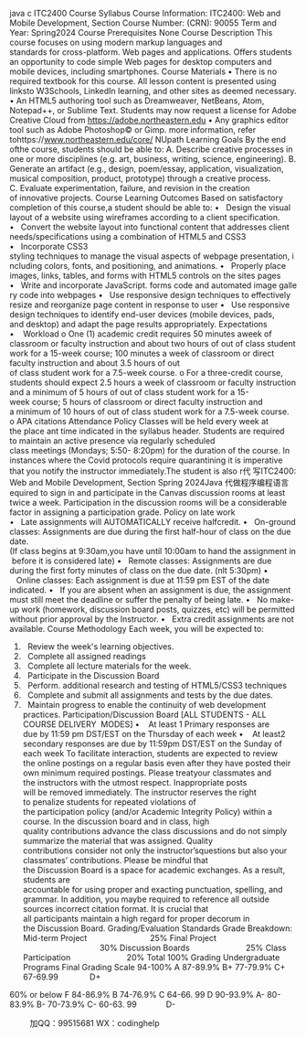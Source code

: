 java c
ITC2400 Course Syllabus
Course Information: 
ITC2400: Web and Mobile Development, Section
Course Number: (CRN): 90055
Term and Year: Spring2024
Course Prerequisites 
None 
Course Description 
This course focuses on using modern markup languages and standards for cross-platform. Web pages and applications. Offers students an opportunity to code simple Web pages for desktop computers and mobile devices, including smartphones. 
Course Materials 
• There is no required textbook for this course. All lesson content is presented using linksto W3Schools, LinkedIn learning, and other sites as deemed necessary. 
• An HTML5 authoring tool such as Dreamweaver, NetBeans, Atom, Notepad++, or Sublime Text. 
Students may now request a license for Adobe Creative Cloud from https://adobe.northeastern.edu 
• Any graphics editor tool such as Adobe Photoshop© or Gimp. 
more information, refer tohttps://www.northeastern.edu/core/ 
NUpath Learning Goals 
By the end ofthe course, students should be able to:
A. Describe creative processes in one or more disciplines (e.g. art, business, writing, science, engineering).
B. Generate an artifact (e.g., design, poem/essay, application, visualization, musical composition, product, prototype) through a creative process.
C. Evaluate experimentation, failure, and revision in the creation of innovative projects.
Course Learning Outcomes 
Based on satisfactory completion of this course,a student should be able to:
•   Design the visual layout of a website using wireframes according to a client specification.
•   Convert the website layout into functional content that addresses client needs/specifications using a combination of HTML5 and CSS3
•   Incorporate CSS3 styling techniques to manage the visual aspects of webpage presentation, including colors, fonts, and positioning, and animations.
•   Properly place images, links, tables, and forms with HTML5 controls on the sites pages
•   Write and incorporate JavaScript. forms code and automated image gallery code into webpages
•   Use responsive design techniques to effectively resize and reorganize page content in response to user
•   Use responsive design techniques to identify end-user devices (mobile devices, pads, and desktop) and adapt the page results appropriately.
Expectations 
•    Workload
o One (1) academic credit requires 50 minutes aweek of classroom or faculty instruction and about two hours of out of class student work for a 15-week course; 100 minutes a week of classroom or direct faculty instruction and about 3.5 hours of out of class student work for a 7.5-week course.
o For a three-credit course, students should expect 2.5 hours a week of classroom or faculty
instruction and a minimum of 5 hours of out of class student work for a 15-week course; 5 hours of classroom or direct faculty instruction and a minimum of 10 hours of out of class student work for a 7.5-week course.
o APA citations
Attendance Policy 
Classes will be held every week at the place ant time indicated in the syllabus header. Students are
required to maintain an active presence via regularly scheduled class meetings (Mondays; 5:50-
8:20pm) for the duration of the course. In instances where the Covid protocols require quarantining it is imperative that you notify the instructor immediately.The student is also r代 写ITC2400: Web and Mobile Development, Section Spring 2024Java
代做程序编程语言equired to sign in and participate in the Canvas discussion rooms at least twice a week. Participation in the discussion rooms will be a considerable factor in assigning a participation grade.
Policy on late work 
•   Late assignments will AUTOMATICALLY receive halfcredit.
•   On-ground classes: Assignments are due during the first half-hour of class on the due date. (If class begins at 9:30am,you have until 10:00am to hand the assignment in before it is considered late)
•   Remote classes: Assignments are due during the first forty minutes of class on the due date. (nlt 5:30pm)
•    Online classes: Each assignment is due at 11:59 pm EST of the date indicated.
•   If you are absent when an assignment is due, the assignment must still meet the deadline or suffer the penalty of being late.
•   No make-up work (homework, discussion board posts, quizzes, etc) will be permitted without prior approval by the Instructor.
•   Extra credit assignments are not available.
Course Methodology 
Each week, you will be expected to:
1.   Review the week's learning objectives.
2.   Complete all assigned readings
3.   Complete all lecture materials for the week.
4.   Participate in the Discussion Board
5.   Perform. additional research and testing of HTML5/CSS3 techniques
6.   Complete and submit all assignments and tests by the due dates.
7.   Maintain progress to enable the continuity of web development practices.
Participation/Discussion Board [ALL STUDENTS - ALL COURSE DELIVERY  MODES] 
•    At least 1 Primary responses are due by 11:59 pm DST/EST on the Thursday of each week
•    At least2 secondary responses are due by 11:59pm DST/EST on the Sunday of each week
To facilitate interaction, students are expected to review the online postings on a regular basis even after they have posted their own minimum required postings. Please treatyour classmates and the instructors with the utmost respect. Inappropriate posts will be removed immediately. The instructor reserves the right to penalize students for repeated violations of the participation policy (and/or Academic Integrity Policy) within a course. In the discussion board and in class, high quality contributions advance the class discussions and do not simply summarize the material that was assigned. Quality contributions consider not only the instructor’squestions but also your classmates’ contributions. Please be mindful that the Discussion Board is a space for academic exchanges. As a result, students are accountable for using proper and exacting punctuation, spelling, and grammar. In addition, you maybe required to reference all outside sources incorrect citation format. It is crucial that all participants maintain a high regard for proper decorum in the Discussion Board. 
Grading/Evaluation Standards 
Grade Breakdown: 
Mid-term Project                            25%
Final Project                                   30%
Discussion Boards                         25%
Class Participation                         20%
Total  100% 
Grading 
Undergraduate Programs Final Grading Scale 
94-100% A 
87-89.9% B+ 
77-79.9% C+ 
67-69.99              D+ 

60% or below F 
84-86.9% B 
74-76.9% C 
64-66. 99 D 
90-93.9% A- 
80-83.9%  B- 
70-73.9% C- 
60-63. 99             D- 



         
加QQ：99515681  WX：codinghelp
